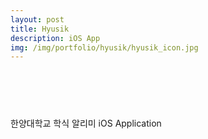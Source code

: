 ```yaml
---
layout: post
title: Hyusik
description: iOS App
img: /img/portfolio/hyusik/hyusik_icon.jpg
---
```


<div class="col three caption">
	<a href="https://apps.apple.com/kr/app/id1171567802?mt=8" style="display:inline-block;overflow:hidden;background:url(https://linkmaker.itunes.apple.com/en-us/badge-lrg.svg?releaseDate=2016-11-08&kind=iossoftware&bubble=apple_music) no-repeat;width:135px;height:40px;margin:10px;"></a>
</div>

한양대학교 학식 알리미 iOS Application


<div class="img_row">
	<img class="col one" src="{{ site.baseurl }}/img/portfolio/hyusik/hyusik_1.jpeg" alt="" title="screenshot1 image"/>
	<img class="col one" src="{{ site.baseurl }}/img/portfolio/hyusik/hyusik_2.jpeg" alt="" title="screenshot2 image"/>
</div>
